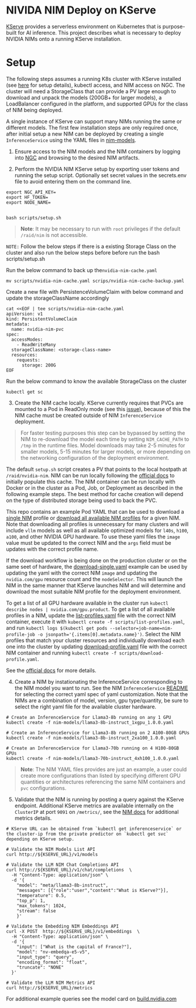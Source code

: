 # NIVIDA NIM Deploy on KServe
[KServe](https://github.com/kserve/kserve) provides a serverless environment on Kubernetes that is purpose-built for AI inference. This project describes what is necessary to deploy NVIDIA NIMs onto a running KServe installation.

# Setup

The following steps assumes a running K8s cluster with KServe installed (see [here](https://github.com/NVIDIA/cloud-native-stack/tree/master/playbooks#enable-kserve-on-cns) for setup details), kubectl access, and NIM access on NGC. The cluster will need a StorageClass that can provide a PV large enough to download and unpack the models (200GB+ for larger models), a LoadBalancer configured in the platform, and supported GPUs for the class of NIM being deployed.

A single instance of KServe can support many NIMs running the same or different models. The first few installation steps are only required once, after initial setup a new NIM can be deployed by creating a single `InferenceService` using the YAML files in [nim-models](https://github.com/NVIDIA/nim-deploy/tree/main/kserve/nim-models).

1. Ensure access to the NIM models and the NIM containers by logging into [NGC](https://ngc.nvidia.com/) and browsing to the desired NIM artifacts.

2. Perform the NVIDIA NIM KServe setup by exporting user tokens and running the setup script. Optionally set secret values in the secrets.env file to avoid entering them on the command line.
```
export NGC_API_KEY=
export HF_TOKEN=
export NODE_NAME=


bash scripts/setup.sh
```

> **Note**: It may be necessary to run with `root` privileges if the default `/raid/nim` is not accessible.

  `NOTE:` Follow the below steps if there is a existing Storage Class on the cluster and also run the below steps before before run the bash scripts/setup.sh

  Run the below command to back up the`nvidia-nim-cache.yaml`

  ```
  mv scripts/nvidia-nim-cache.yaml scrips/nvidia-nim-cache-backup.yaml
  ```

  Create a new file with PersistenceVolumeClaim with below command and update the storageClassName accordingly

  ```
  cat <<EOF | tee scripts/nvidia-nim-cache.yaml
  apiVersion: v1
  kind: PersistentVolumeClaim
  metadata:
    name: nvidia-nim-pvc
  spec:
    accessModes:
      - ReadWriteMany
    storageClassName: <storage-class-name>
    resources:
      requests:
        storage: 200G
  EOF
  ```

  Run the below command to know the available StorageClass on the cluster
  ```
  kubectl get sc
  ```

3. Create the NIM cache locally. KServe currently requires that PVCs are mounted to a Pod in ReadOnly mode (see this [issue](https://github.com/kserve/kserve/issues/3687)), because of this the NIM cache must be created outside of NIM `InferenceService` deployment.

> For faster testing purposes this step can be bypassed by setting the NIM to re-download the model each time by setting `NIM_CACHE_PATH` to `/tmp` in the runtime files. Model downloads may take 2-5 minutes for smaller models, 5-15 minutes for larger models, or more depending on the networking configuration of the deployment environment.

The default `setup.sh` script creates a PV that points to the local hostpath at `/raid/nvidia-nim`. NIM can be run locally following the [official docs](https://docs.nvidia.com/nim/large-language-models/latest/getting-started.html#launch-nvidia-nim-for-llms) to initially populate this cache. The NIM container can be run locally with Docker or in the cluster as a Pod, Job, or Deployment as described in the following example steps. The best method for cache creation will depend on the type of distributed storage being used to back the PVC.

This repo contains an example Pod YAML that can be used to download a [single NIM](https://github.com/NVIDIA/nim-deploy/blob/main/kserve/scripts/download-profile.yaml) profile or [download all available NIM profiles](https://github.com/NVIDIA/nim-deploy/blob/main/kserve/scripts/download-all.yaml) for a given NIM. Note that downloading all profiles is unnecessary for many clusters and will include `vllm` models as well as all available optimized models for `l40s`, `h100`, `a100`, and other NVIDIA GPU hardware. To use these yaml files the `image` value must be updated to the correct NIM and the `args` field must be updates with the correct profile name.

If the download workflow is being done on the production cluster or on the same seet of hardware, the [download-single.yaml](https://github.com/NVIDIA/nim-deploy/blob/main/kserve/scripts/download-single.yaml) example can be used by updating the yaml with the correct NIM `image` and updating the `nvidia.com/gpu` resource count and the `nodeSelector`. This will launch the NIM in the same manner that KServe launches NIM and will determine and download the most suitable NIM profile for the deployment environment.

To get a list of all GPU hardware available in the cluster run `kubectl describe nodes | nvidia.com/gpu.product`. To get a list of all available profiles in a NIM, update the [list-profiles.yaml](https://github.com/NVIDIA/nim-deploy/blob/main/kserve/scripts/list-profiles.yaml) file with the correct NIM container, execute it with `kubectl create -f scripts/list-profiles.yaml`, and run `kubectl logs $(kubectl get pods --selector=job-name=nim-profile-job -o jsonpath='{.items[0].metadata.name}')`. Select the NIM profiles that match your cluster resources and individually download each one into the cluster by updating [download-profile.yaml](https://github.com/NVIDIA/nim-deploy/blob/main/kserve/scripts/download-profile.yaml) file with the correct NIM container and running `kubectl create -f scripts/download-profile.yaml`.

See the [official docs](https://docs.nvidia.com/nim/large-language-models/latest/getting-started.html#serving-models-from-local-assets) for more details.

4. Create a NIM by instationating the InferenceService corresponding to the NIM model you want to run. See the NIM  `InferenceService` [README](https://github.com/NVIDIA/nim-deploy/blob/main/kserve/nim-models/README.md) for selecting the correct yaml spec of yaml customization. Note that the NIMs are a combination of model, version, gpu type/quantity, be sure to select the right yaml file for the available cluster hardware.

```
# Create an InferenceService for Llama3-8b running on any 1 GPU
kubectl create -f nim-models/llama3-8b-instruct_1xgpu_1.0.0.yaml

# Create an InferenceService for Llama3-8b running on 2 A100-80GB GPUs
kubectl create -f nim-models/llama3-8b-instruct_2xa100_1.0.0.yaml

# Create an InferenceService for Llama3-70b running on 4 H100-80GB GPUs
kubectl create -f nim-models/llama3-70b-instruct_4xh100_1.0.0.yaml
```

 > **Note**: The NIM YAML files  provides are just an example, a user could create more configurations than listed by specifying different GPU quantities or architectures referencing the same NIM containers and `pvc` configurations.

5. Validate that the NIM is running by posting a query against the KServe endpoint. Additional KServe metrics are available internally on the `ClusterIP` at port `9091` on `/metrics/`, see the [NIM docs](https://docs.nvidia.com/nim/large-language-models/latest/observability.html) for additional metrics details.

```
# KServe URL can be obtained from `kubectl get inferenceservice` or the cluster-ip from the private predictor on `kubectl get svc` depending on KServe setup.

# Validate the NIM Models List API
curl http://${KSERVE_URL}/v1/models

# Validate the LLM NIM Chat Completions API
curl http://${KSERVE_URL}/v1/chat/completions  \
  -H "Content-Type: application/json" \
  -d '{
    "model": "meta/llama3-8b-instruct",
    "messages": [{"role":"user","content":"What is KServe?"}],
    "temperature": 0.5,   
    "top_p": 1,
    "max_tokens": 1024,
    "stream": false 
    }'

# Validate the Embedding NIM Embeddings API
curl -X POST  http://${KSERVE_URL}/v1/embeddings  \
  -H "Content-Type: application/json" \
  -d '{
    "input": ["What is the capital of France?"],
    "model": "nv-embedqa-e5-v5",
    "input_type": "query",
    "encoding_format": "float",
    "truncate": "NONE"
  }'

# Validate the LLM NIM Metrics API
curl http://${KSERVE_URL}/metrics

```

For additional example queries see the model card on [build.nvidia.com](https://build.nvidia.com/meta/llama3-70b)

